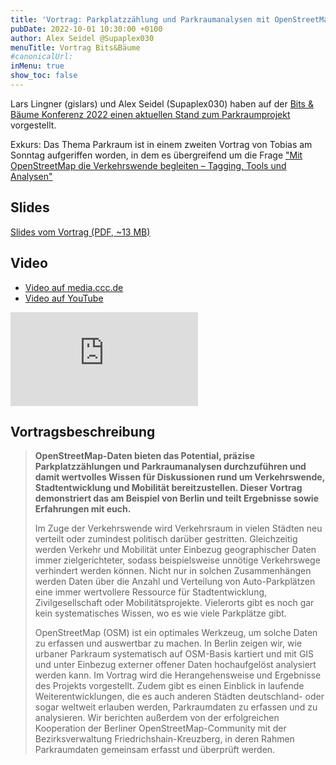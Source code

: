 ```yaml
---
title: 'Vortrag: Parkplatzzählung und Parkraumanalysen mit OpenStreetMap'
pubDate: 2022-10-01 10:30:00 +0100
author: Alex Seidel @Supaplex030
menuTitle: Vortrag Bits&Bäume
#canonicalUrl:
inMenu: true
show_toc: false
---
```


Lars Lingner (gislars) und Alex Seidel (Supaplex030) haben auf der [Bits & Bäume Konferenz 2022 einen aktuellen Stand zum Parkraumprojekt](https://fahrplan22.bits-und-baeume.org/bitsundbaeume/talk/9S8MDK/) vorgestellt.

Exkurs: Das Thema Parkraum ist in einem zweiten Vortrag von Tobias am Sonntag aufgeriffen worden, in dem es übergreifend um die Frage ["Mit OpenStreetMap die Verkehrswende begleiten – Tagging, Tools und Analysen"](https://www.osm-verkehrswende.org/posts/2022-10-01-bits-baume-vortrag)

## Slides

[Slides vom Vortrag (PDF, ~13 MB)](/images/posts/bits-baume-parkplatzzaehlung-und-parkraumanalysen-mit-openstreetmap.pdf)

## Video

- [Video auf media.ccc.de](https://media.ccc.de/v/bitsundbaeume-20656-parkplatzzhlung-und-parkraumanalysen-mit-openstreetmap)
- [Video auf YouTube](https://www.youtube.com/watch?v=s213CrEmlk4)

<div class="aspect-w-16 aspect-h-9 w-full mt-10">
<iframe class="" src="https://media.ccc.de/v/bitsundbaeume-20656-parkplatzzhlung-und-parkraumanalysen-mit-openstreetmap/oembed" frameborder="0" allowfullscreen></iframe>
</div>

## Vortragsbeschreibung

> **OpenStreetMap-Daten bieten das Potential, präzise Parkplatzzählungen und Parkraumanalysen durchzuführen und damit wertvolles Wissen für Diskussionen rund um Verkehrswende, Stadtentwicklung und Mobilität bereitzustellen. Dieser Vortrag demonstriert das am Beispiel von Berlin und teilt Ergebnisse sowie Erfahrungen mit euch.**
>
> Im Zuge der Verkehrswende wird Verkehrsraum in vielen Städten neu verteilt oder zumindest politisch darüber gestritten. Gleichzeitig werden Verkehr und Mobilität unter Einbezug geographischer Daten immer zielgerichteter, sodass beispielsweise unnötige Verkehrswege verhindert werden können. Nicht nur in solchen Zusammenhängen werden Daten über die Anzahl und Verteilung von Auto-Parkplätzen eine immer wertvollere Ressource für Stadtentwicklung, Zivilgesellschaft oder Mobilitätsprojekte. Vielerorts gibt es noch gar kein systematisches Wissen, wo es wie viele Parkplätze gibt.
>
> OpenStreetMap (OSM) ist ein optimales Werkzeug, um solche Daten zu erfassen und auswertbar zu machen. In Berlin zeigen wir, wie urbaner Parkraum systematisch auf OSM-Basis kartiert und mit GIS und unter Einbezug externer offener Daten hochaufgelöst analysiert werden kann. Im Vortrag wird die Herangehensweise und Ergebnisse des Projekts vorgestellt. Zudem gibt es einen Einblick in laufende Weiterentwicklungen, die es auch anderen Städten deutschland- oder sogar weltweit erlauben werden, Parkraumdaten zu erfassen und zu analysieren. Wir berichten außerdem von der erfolgreichen Kooperation der Berliner OpenStreetMap-Community mit der Bezirksverwaltung Friedrichshain-Kreuzberg, in deren Rahmen Parkraumdaten gemeinsam erfasst und überprüft werden.
